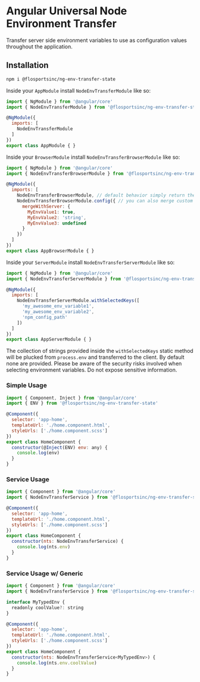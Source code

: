 # Angular Universal Node Environment Transfer
Transfer server side environment variables to use as configuration values throughout the application.

## Installation
```sh
npm i @flosportsinc/ng-env-transfer-state
```

Inside your `AppModule` install `NodeEnvTransferModule` like so:

```js
import { NgModule } from '@angular/core'
import { NodeEnvTransferModule } from '@flosportsinc/ng-env-transfer-state'

@NgModule({
  imports: [
    NodeEnvTransferModule
  ]
})
export class AppModule { }
```

Inside your `BrowserModule` install `NodeEnvTransferBrowserModule` like so:

```js
import { NgModule } from '@angular/core'
import { NodeEnvTransferBrowserModule } from '@flosportsinc/ng-env-transfer-state/browser'

@NgModule({
  imports: [
    NodeEnvTransferBrowserModule, // default behavior simply return the values passed from Node or an empty object if none are found.
    NodeEnvTransferBrowserModule.config({ // you can also merge custom values with server values
      mergeWithServer: {
        MyEnvValue1: true,
        MyEnvValue2: 'string',
        MyEnvValue3: undefined
      }
    })
  ]
})
export class AppBrowserModule { }
```

Inside your `ServerModule` install `NodeEnvTransferServerModule` like so:

```js
import { NgModule } from '@angular/core'
import { NodeEnvTransferServerModule } from '@flosportsinc/ng-env-transfer-state/server'

@NgModule({
  imports: [
    NodeEnvTransferServerModule.withSelectedKeys([
      'my_awesome_env_variable1',
      'my_awesome_env_variable2',
      'npm_config_path'
    ])
  ]
})
export class AppServerModule { }
```

The collection of strings provided inside the `withSelectedKeys` static method will be plucked from `process.env` and transferred to the client. By default none are provided. Please be aware of the security risks involved when selecting environment variables. Do not expose sensitive information.


### Simple Usage
```js
import { Component, Inject } from '@angular/core'
import { ENV } from '@flosportsinc/ng-env-transfer-state'

@Component({
  selector: 'app-home',
  templateUrl: './home.component.html',
  styleUrls: ['./home.component.scss']
})
export class HomeComponent {
  constructor(@Inject(ENV) env: any) {
    console.log(env)
  }
}
```

### Service Usage
```js
import { Component } from '@angular/core'
import { NodeEnvTransferService } from '@flosportsinc/ng-env-transfer-state'

@Component({
  selector: 'app-home',
  templateUrl: './home.component.html',
  styleUrls: ['./home.component.scss']
})
export class HomeComponent {
  constructor(nts: NodeEnvTransferService) {
    console.log(nts.env)
  }
}
```

### Service Usage w/ Generic
```js
import { Component } from '@angular/core'
import { NodeEnvTransferService } from '@flosportsinc/ng-env-transfer-state'

interface MyTypedEnv {
  readonly coolValue?: string
}

@Component({
  selector: 'app-home',
  templateUrl: './home.component.html',
  styleUrls: ['./home.component.scss']
})
export class HomeComponent {
  constructor(nts: NodeEnvTransferService<MyTypedEnv>) {
    console.log(nts.env.coolValue)
  }
}
```
